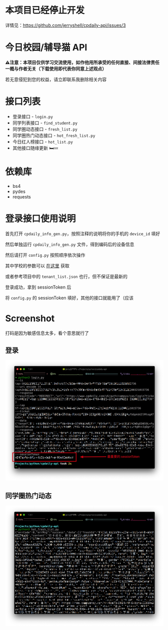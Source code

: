 # 本项目已经停止开发

详情见：https://github.com/jerryshell/cpdaily-api/issues/3

# 今日校园/辅导猫 API

**⚠️注意：本项目仅供学习交流使用，如作他用所承受的任何直接、间接法律责任一概与作者无关（下载使用即代表你同意上述观点）**

若无意侵犯到您的权益，请立即联系我删除相关内容

# 接口列表

* 登录接口 - `login.py`
* 同学列表接口 - `find_student.py`
* 同学圈动态接口 - `fresh_list.py`
* 同学圈热门动态接口 - `hot_fresh_list.py`
* 今日红人榜接口 - `hot_list.py`
* 其他接口随缘更新 🛏️💤

# 依赖库

* bs4
* pydes
* requests

# 登录接口使用说明

首先打开 `cpdaily_info_gen.py`，按照注释的说明将你的手机的 `device_id` 填好

然后单独运行 `cpdaily_info_gen.py` 文件，得到编码后的设备信息

然后请打开 `config.py` 按照顺序依次操作

其中学校的参数可以 [在这里](https://www.cpdaily.com/v6/config/guest/tenant/list) 获取

或者参考项目中的 `tenant_list.json` 也行，但不保证是最新的

登录成功，拿到 sessionToken 后

将 `config.py` 的 sessionToken 填好，其他的接口就能用了（应该

# Screenshot

打码是因为敏感信息太多，看个意思就行了

## 登录

![login](./screenshot/login.jpg)

## 同学圈热门动态

![hot_fresh_list](./screenshot/hot_fresh_list.jpg)
